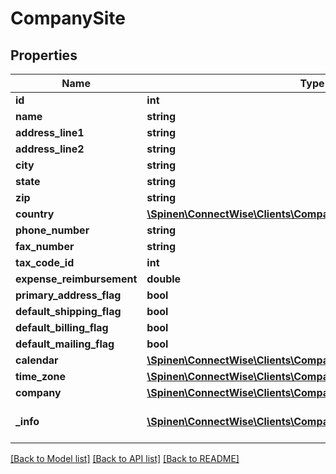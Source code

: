 # CompanySite

## Properties
Name | Type | Description | Notes
------------ | ------------- | ------------- | -------------
**id** | **int** |  | [optional] 
**name** | **string** |  | 
**address_line1** | **string** |  | [optional] 
**address_line2** | **string** |  | [optional] 
**city** | **string** |  | [optional] 
**state** | **string** |  | [optional] 
**zip** | **string** |  | [optional] 
**country** | [**\Spinen\ConnectWise\Clients\Company\Model\CountryReference**](CountryReference.md) |  | [optional] 
**phone_number** | **string** |  | [optional] 
**fax_number** | **string** |  | [optional] 
**tax_code_id** | **int** |  | [optional] 
**expense_reimbursement** | **double** |  | [optional] 
**primary_address_flag** | **bool** |  | [optional] 
**default_shipping_flag** | **bool** |  | [optional] 
**default_billing_flag** | **bool** |  | [optional] 
**default_mailing_flag** | **bool** |  | [optional] 
**calendar** | [**\Spinen\ConnectWise\Clients\Company\Model\CalendarReference**](CalendarReference.md) |  | [optional] 
**time_zone** | [**\Spinen\ConnectWise\Clients\Company\Model\TimeZoneReference**](TimeZoneReference.md) |  | [optional] 
**company** | [**\Spinen\ConnectWise\Clients\Company\Model\CompanyReference**](CompanyReference.md) |  | [optional] 
**_info** | [**\Spinen\ConnectWise\Clients\Company\Model\Metadata**](Metadata.md) | Metadata of the entity | [optional] 

[[Back to Model list]](../README.md#documentation-for-models) [[Back to API list]](../README.md#documentation-for-api-endpoints) [[Back to README]](../README.md)


